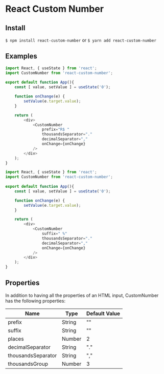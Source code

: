 # React Custom Number


## Install

`$ npm install react-custom-number`
or
`$ yarn add react-custom-number`


## Examples

```js
import React, { useState } from 'react';
import CustomNumber from 'react-custom-number';
 
export default function App(){
    const [ value, setValue ] = useState('0');

    function onChange(e) {
        setValue(e.target.value);
    }

    return (
        <div>
            <CustomNumber 
                prefix="R$ " 
                thousandsSeparator="." 
                decimalSeparator="," 
                onChange={onChange}
            />
        </div>
    );
}

```

```js
import React, { useState } from 'react';
import CustomNumber from 'react-custom-number';
 
export default function App(){
    const [ value, setValue ] = useState('0');

    function onChange(e) {
        setValue(e.target.value);
    }

    return (
        <div>
            <CustomNumber 
                suffix=" %"
                thousandsSeparator="." 
                decimalSeparator="," 
                onChange={onChange}
            />
        </div>
    );
}

```

## Properties

In addition to having all the properties of an HTML input, CustomNumber has the following properties:

Name                | Type      | Default Value
--------------------|-----------|---------------
prefix              | String    | ""           
suffix              | String    | ""
places              | Number    | 2
decimalSeparator    | String    | "."
thousandsSeparator  | String    | ","
thousandsGroup      | Number    | 3
